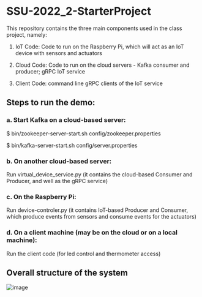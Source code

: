 # SSU-2022_2-StarterProject

This repository contains the three main components used in the class project, namely:

1. IoT Code: Code to run on the Raspberry Pi, which will act as an IoT device with sensors and actuators

2. Cloud Code: Code to run on the cloud servers - Kafka consumer and producer; gRPC IoT service

3. Client Code: command line gRPC clients of the IoT service

## Steps to run the demo:

### a. Start Kafka on a cloud-based server:

$ bin/zookeeper-server-start.sh config/zookeeper.properties

$ bin/kafka-server-start.sh config/server.properties


### b. On another cloud-based server:

Run virtual_device_service.py (it contains the cloud-based Consumer and Producer, and well as the gRPC service)

### c. On the Raspberry Pi:

Run device-controler.py (it contains IoT-based Producer and Consumer, which produce events from sensors and consume events for the actuators)

### d. On a client machine (may be on the cloud or on a local machine):

Run the client code (for led control and thermometer access)

## Overall structure of the system

![image](https://user-images.githubusercontent.com/13460193/204534405-b17b1abb-77e1-479a-8171-807dc610ee5d.png)

